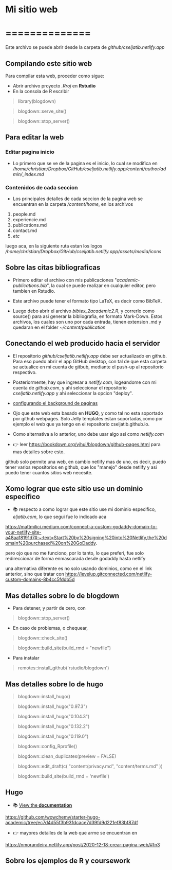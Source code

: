 # Mi sitio web
# ==============

Este archivo se puede abrir desde la carpeta de *github/cseljatib.netlify.app*

## Compilando este sitio web
Para compilar esta web, proceder como sigue:
 + Abrir archivo proyecto *.Rroj* en **Rstudio**
 + En la consola de R escribir
 
> library(blogdown)

> blogdown::serve_site()

> blogdown::stop_server()

## Para editar la web
### Editar pagina inicio
- Lo primero que se ve de la pagina es el inicio, lo cual se modifica en */home/christian/Dropbox/GitHub/cseljatib.netlify.app/content/author/admin/_index.md*

### Contenidos de cada seccion
- Los principales detalles de cada seccion de la pagina web se encuentran en la carpeta */content/home*, en los archivos

 1. people.md
 2. experiencie.md
 3. publications.md
 4. contact.md
 5. *etc*
 
luego aca, en la siguiente ruta estan los logos */home/christian/Dropbox/GitHub/cseljatib.netlify.app/assets/media/icons*

## Sobre las citas bibliograficas
- Primero editar el archivo con mis publicaciones "*academic-publications.bib*", la cual se puede realizar en cualquier editor, pero tambien en Rstudio.

- Este archivo puede tener el formato tipo LaTeX, es decir como BibTeX.

- Luego debo abrir el archivo *bibtex_2academic2.R*, y correrlo como source() para asi generar la bibliografia, en formato Mark-Down. Estos archivos, los cuales son uno por cada entrada, tienen extension .md y quedaran en el folder *~/content/publication*

## Conectando el web producido hacia el servidor

- El repositorio *github/cseljatib.netlify.app* debe ser actualizado  en github. Para eso puedo abrir el app GitHub desktop, con tal de que esta carpeta se actualice en mi cuenta de gitbub, mediante el push-up al repositorio respectivo.

- Posteriormente, hay que ingresar  a *netlify.com*, logeandome con mi cuenta de *github.com*, y ahi seleccionar el repositorio *cseljatib.netlify.app* y ahi seleccionar la opcion "deploy".

- [configurando el background de paginas](https://wowchemy.com/docs/getting-started/page-builder/)

- Ojo que este web esta basado en **HUGO**, y como tal no esta soportado por github webpages. Solo Jelly templates estan soportadas,como por ejemplo el web que ya tengo en el repositorio cseljatib.github.io.

- Como alternativa a lo anterior, uno debe usar algo asi como *netlify.com*

- 👉 leer https://bookdown.org/yihui/blogdown/github-pages.html
para mas detalles sobre esto.

github solo permite una web, en cambio netlify mas de uno, es decir, puedo tener varios repositorios en github, que los "manejo" desde netlify y asi puedo tener cuantos sitios web necesite.


## Xomo lograr que este sitio use un dominio especifico 
- 📚 respecto a como lograr que este sitio use mi dominio especifico, *eljatib.com*, lo que segui fue lo indicado aca

https://mattmilici.medium.com/connect-a-custom-godaddy-domain-to-your-netlify-site-a48aa18191d7#:~:text=Start%20by%20signing%20into%20Netlify,the%20domain%20purchased%20on%20GoDaddy.

pero ojo que no me funciono, por lo tanto, lo que preferi, fue solo redireccionar de forma enmascarada desde godaddy hasta netlify

una alternativa diferente es no solo usando dominios, como en el link anterior, sino que tratar con 
https://levelup.gitconnected.com/netlify-custom-domains-8b4cc5fddb5d

## Mas detalles sobre lo de blogdown

- Para detener, y partir de cero, con
> blogdown::stop_server()

- En caso de problemas, o chequear, 
> blogdown::check_site()

> blogdown::build_site(build_rmd = "newfile")

- Para instalar
> remotes::install_github('rstudio/blogdown')

## Mas detalles sobre lo de hugo

> blogdown::install_hugo()

> blogdown::install_hugo("0.97.3")

> blogdown::install_hugo("0.104.3")

> blogdown::install_hugo("0.132.2")

> blogdown::install_hugo("0.119.0")

> blogdown::config_Rprofile()

> blogdown::clean_duplicates(preview = FALSE)

>blogdown::edit_draft(c(
  "content/privacy.md",
  "content/terms.md"
  ))
  
> blogdown::build_site(build_rmd = 'newfile')


## Hugo
- 📚 [View the **documentation**](https://wowchemy.com/docs/hugo-tutorials)

https://github.com/wowchemy/starter-hugo-academic/tree/ec7d4d55f3b931dcace7d39fd9d221ef83bf87df


- 👉 mayores detalles de la web que arme se encuentran en

https://nmorandeira.netlify.app/post/2020-12-18-crear-pagina-web/#fn3




## Sobre los ejemplos de R y coursework
